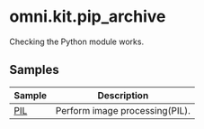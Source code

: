 # omni.kit.pip_archive

Checking the Python module works.     

## Samples

|Sample|Description|     
|---|---|     
|[PIL](./PIL/readme.md)|Perform image processing(PIL).|     
